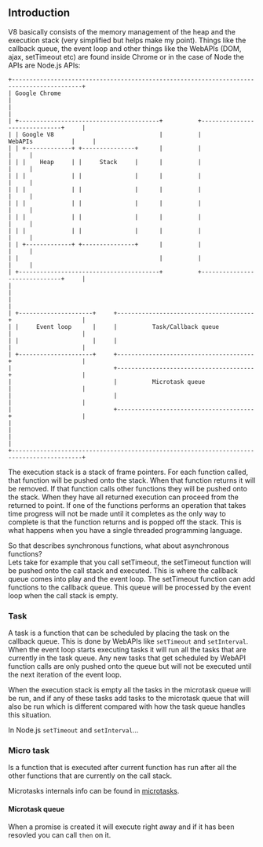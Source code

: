 ## Introduction
V8 basically consists of the memory management of the heap and the execution
stack (very simplified but helps make my point). Things like the callback queue,
the event loop and other things like the WebAPIs (DOM, ajax, setTimeout etc) are
found inside Chrome or in the case of Node the APIs are Node.js APIs:
```
+------------------------------------------------------------------------------------------+
| Google Chrome                                                                            |
|                                                                                          |
| +----------------------------------------+          +------------------------------+     |
| | Google V8                              |          |            WebAPIs           |     |
| | +-------------+ +---------------+      |          |                              |     |
| | |    Heap     | |     Stack     |      |          |                              |     |
| | |             | |               |      |          |                              |     |
| | |             | |               |      |          |                              |     |
| | |             | |               |      |          |                              |     |
| | |             | |               |      |          |                              |     |
| | |             | |               |      |          |                              |     |
| | +-------------+ +---------------+      |          |                              |     |
| |                                        |          |                              |     |
| +----------------------------------------+          +------------------------------+     |
|                                                                                          |
|                                                                                          |
| +---------------------+     +---------------------------------------+                    |
| |     Event loop      |     |          Task/Callback queue          |                    |
| |                     |     |                                       |                    |
| +---------------------+     +---------------------------------------+                    |
|                             +---------------------------------------+                    |
|                             |          Microtask queue              |                    |
|                             |                                       |                    |
|                             +---------------------------------------+                    |
|                                                                                          |
|                                                                                          |
+------------------------------------------------------------------------------------------+
```
The execution stack is a stack of frame pointers. For each function called, that
function will be pushed onto the stack. When that function returns it will be
removed. If that function calls other functions they will be pushed onto the
stack. When they have all returned execution can proceed from the returned to 
point. If one of the functions performs an operation that takes time progress
will not be made until it completes as the only way to complete is that the
function returns and is popped off the stack. This is what happens when you have
a single threaded programming language.

So that describes synchronous functions, what about asynchronous functions?  
Lets take for example that you call setTimeout, the setTimeout function will be
pushed onto the call stack and executed. This is where the callback queue comes
into play and the event loop. The setTimeout function can add functions to the
callback queue. This queue will be processed by the event loop when the call
stack is empty.

### Task
A task is a function that can be scheduled by placing the task on the callback
queue. This is done by WebAPIs like `setTimeout` and `setInterval`.
When the event loop starts executing tasks it will run all the tasks that
are currently in the task queue. Any new tasks that get scheduled by WebAPI
function calls are only pushed onto the queue but will not be executed until
the next iteration of the event loop.

When the execution stack is empty all the tasks in the microtask queue will be
run, and if any of these tasks add tasks to the microtask queue that will also
be run which is different compared with how the task queue handles this situation.

In Node.js `setTimeout` and `setInterval`...


### Micro task
Is a function that is executed after current function has run after all the
other functions that are currently on the call stack.

Microtasks internals info can be found in [microtasks](./microtasks.md).


#### Microtask queue
When a promise is created it will execute right away and if it has been resovled
you can call `then` on it.

